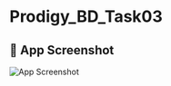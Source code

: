 # Prodigy_BD_Task03
## 📸 App Screenshot
![App Screenshot](https://drive.google.com/uc?export=view&id=1mAtTD2V5hqlleDEYgCsqKuqD3hW1Q-zT)
